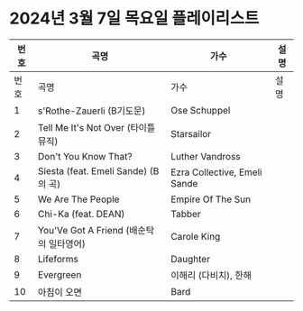 # 2024년 3월 7일 목요일 플레이리스트

| 번호 | 곡명 | 가수 | 설명 |
|------|------|------|------|
| 번호 | 곡명 | 가수 | 설명 |
| 1 | s'Rothe-Zauerli (B기도문) | Ose Schuppel |  |
| 2 | Tell Me It's Not Over (타이틀 뮤직) | Starsailor |  |
| 3 | Don't You Know That? | Luther Vandross |  |
| 4 | Siesta (feat. Emeli Sande) (B의 곡) | Ezra Collective, Emeli Sande |  |
| 5 | We Are The People | Empire Of The Sun |  |
| 6 | Chi-Ka (feat. DEAN) | Tabber |  |
| 7 | You'Ve Got A Friend (배순탁의 일타영어) | Carole King |  |
| 8 | Lifeforms | Daughter |  |
| 9 | Evergreen | 이해리 (다비치), 한해 |  |
| 10 | 아침이 오면 | Bard |  |
